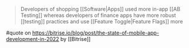 > ‍Developers of shopping [[Software|Apps]] used more in-app [[AB Testing]] whereas developers of finance apps have more robust [[testing]] practices and use [[Feature Toggle|Feature Flags]] more

#quote on https://bitrise.io/blog/post/the-state-of-mobile-app-development-in-2022 by [[Bitrise]]